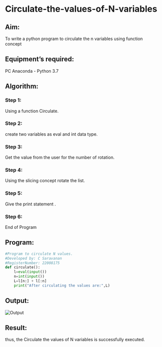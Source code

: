# Circulate-the-values-of-N-variables
## Aim:
To write a python program to circulate the n variables using function concept
## Equipment’s required:
PC
Anaconda - Python 3.7
## Algorithm: 
### Step 1:
Using a function Circulate.
 
### Step 2:
create two variables as eval and int data type.

### Step 3: 
Get the value from the user for the number of rotation.
### Step 4: 
Using the slicing concept rotate the list.

### Step 5:
Give the print statement .

### Step 6:
End of Program 

## Program:
``` py
#Program to circulate N values.
#Developed by: C Saravanan
#RegisterNumber: 22008175
def circulate():
    l=eval(input())
    n=int(input())
    L=l[n:] + l[:n]
    print("After circulating the values are:",L)


```

## Output:
![Output](/ss.jpg)

## Result:
thus, the Circulate the values of N variables is successfully executed.



